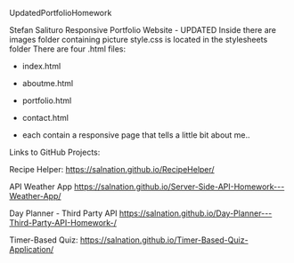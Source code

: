 UpdatedPortfolioHomework

Stefan Salituro
Responsive Portfolio Website - UPDATED 
Inside there are images folder containing picture
style.css is located in the stylesheets folder
There are four .html files:

  - index.html
  - aboutme.html 
  - portfolio.html 
  - contact.html 

- each contain a responsive page that tells a little bit about me..


Links to GitHub Projects:

Recipe Helper:
https://salnation.github.io/RecipeHelper/

API Weather App
https://salnation.github.io/Server-Side-API-Homework---Weather-App/

Day Planner - Third Party API
https://salnation.github.io/Day-Planner---Third-Party-API-Homework-/

Timer-Based Quiz:
https://salnation.github.io/Timer-Based-Quiz-Application/

